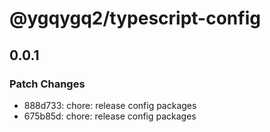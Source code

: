 # @ygqygq2/typescript-config

## 0.0.1

### Patch Changes

- 888d733: chore: release config packages
- 675b85d: chore: release config packages
